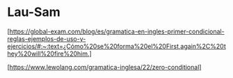 # Lau-Sam
 [https://global-exam.com/blog/es/gramatica-en-ingles-primer-condicional-reglas-ejemplos-de-uso-y-ejercicios/#:~:text=¿Cómo%20se%20forma%20el%20First,again%2C%20they%20will%20fire%20him.]

[https://www.lewolang.com/gramatica-inglesa/22/zero-conditional]